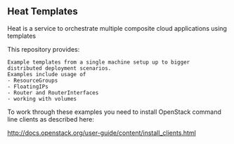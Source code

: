 ## Heat Templates

Heat is a service to orchestrate multiple composite cloud applications using templates

This repository provides:

    Example templates from a single machine setup up to bigger 
    distributed deployment scenarios.
    Examples include usage of
    - ResourceGroups
    - FloatingIPs
    - Router and RouterInterfaces
    - working with volumes

To work through these examples you need to install OpenStack command line clients as described here:

http://docs.openstack.org/user-guide/content/install_clients.html


